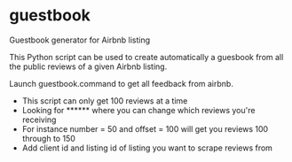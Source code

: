 # guestbook
Guestbook generator for Airbnb listing

This Python script can be used to create automatically a guesbook from all the public reviews of a given Airbnb listing.

Launch guestbook.command to get all feedback from airbnb.
- This script can only get 100 reviews at a time
- Looking for ****** where you can change which reviews you're receiving
- For instance number = 50 and offset = 100 will get you reviews 100 through to 150
- Add client id and listing id of listing you want to scrape reviews from

